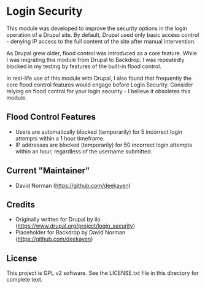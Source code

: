 Login Security
==============

This module was developed to improve the security options in the login operation
of a Drupal site. By default, Drupal used only basic access control - denying
IP access to the full content of the site after manual intervention.

As Drupal grew older, flood control was introduced as a core feature. While I
was migrating this module from Drupal to Backdrop, I was repeatedly blocked in
my testing by features of the built-in flood control.

In real-life use of this module with Drupal, I also found that frequently the
core flood control features would engage before Login Security. Consider
relying on flood control for your login security - I believe it obsoletes this
module.

Flood Control Features
----------------------

- Users are automatically blocked (temporarily) for 5 incorrect login attempts
within a 1 hour timeframe.
- IP addresses are blocked (temporarily) for 50 incorrect login attempts within
an hour, regardless of the username submitted.

Current "Maintainer"
--------------------

- David Norman (https://github.com/deekayen)


Credits
-------

- Originally written for Drupal by ilo
  (https://www.drupal.org/project/login_security)
- Placeholder for Backdrop by David Norman (https://github.com/deekayen)


License
-------

This project is GPL v2 software. See the LICENSE.txt file in this directory for
complete text.
